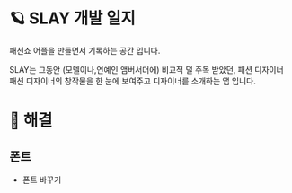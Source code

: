 # 🪐 SLAY 개발 일지
패션쇼 어플을 만들면서 기록하는 공간 입니다.


SLAY는 그동안 (모델이나,연예인 앰버서더에) 비교적 덜 주목 받았던, 패션 디자이너 패션 디자이너의 창작물을 한 눈에 보여주고 디자이너를 소개하는 앱 입니다.
# 🌈 해결
## 폰트
- 폰트 바꾸기

